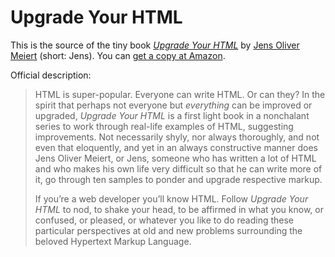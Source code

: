 # Upgrade Your HTML

This is the source of the tiny book [_Upgrade Your HTML_](https://leanpub.com/upgrade-your-html) by [Jens Oliver Meiert](https://meiert.com/en/) (short: Jens). You can [get a copy at Amazon](https://www.amazon.com/dp/@@/?tag=j9t-21-20).

Official description:

> HTML is super-popular. Everyone can write HTML. Or can they? In the spirit that perhaps not everyone but _everything_ can be improved or upgraded, _Upgrade Your HTML_ is a first light book in a nonchalant series to work through real-life examples of HTML, suggesting improvements. Not necessarily shyly, nor always thoroughly, and not even that eloquently, and yet in an always constructive manner does Jens Oliver Meiert, or Jens, someone who has written a lot of HTML and who makes his own life very difficult so that he can write more of it, go through ten samples to ponder and upgrade respective markup.
>
> If you’re a web developer you’ll know HTML. Follow _Upgrade Your HTML_ to nod, to shake your head, to be affirmed in what you know, or confused, or pleased, or whatever you like to do reading these particular perspectives at old and new problems surrounding the beloved Hypertext Markup Language. 